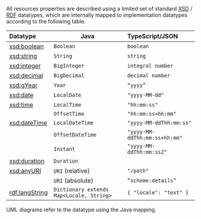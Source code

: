 All resources properties are described using a limited set of
standard [XSD](https://www.w3.org/TR/xmlschema-2/#built-in-datatypes)
/ [RDF](https://www.w3.org/TR/rdf-schema/#ch_langstring)
datatypes, which are internally mapped to implementation datatypes according to the following table.

| **Datatype** | **Java**| **TypeScript/JSON**  |
| :------------------------------------------------------ | ------------------------------------------------------- | :------------------------------- |
| [xsd:boolean](https://www.w3.org/TR/xmlschema-2/#boolean) | `Boolean` | `boolean`                         |
| [xsd:string](https://www.w3.org/TR/xmlschema-2/#string) | `String` | `string`                          |
| [xsd:integer](https://www.w3.org/TR/xmlschema-2/#integer) | `BigInteger` | `integral number`                 |
| [xsd:decimal](https://www.w3.org/TR/xmlschema-2/#decimal)   | `BigDecimal` | `decimal number`                  |
| [xsd:gYear](https://www.w3.org/TR/xmlschema-2/#gYear)       | `Year` | `“yyyy”`                          |
| [xsd:date](https://www.w3.org/TR/xmlschema-2/#date)         | `LocalDate` | `"yyyy-MM-dd"`                    |
| [xsd:time](https://www.w3.org/TR/xmlschema-2/#time)         | `LocalTime`         | `"hh:mm:ss"`           |
|  | `OffsetTime` | `"hh:mm:ss+hh:mm"` |
| [xsd:dateTime](https://www.w3.org/TR/xmlschema-2/#dateTime) | `LocalDateTime` | `"yyyy-MM-ddThh:mm:ss"` |
|  | `OffsetDateTime` | `"yyyy-MM-ddThh:mm:ss+hh:mm"` |
| | `Instant` | `"yyyy-MM-ddThh:mm:ssZ"` |
| [xsd:duration](https://www.w3.org/TR/xmlschema-2/#duration) | `Duration`                       | |
| [xsd:anyURI](https://www.w3.org/TR/xmlschema-2/#anyURI)     | `URI` (relative) | `"/path"`              |
|  | `URI` (absolute) | `“scheme:details”` |
| [rdf:langString](https://www.w3.org/TR/rdf-schema/#ch_langstring) | ``Dictionary extends Map<Locale, String>`` | `{ "locale": "text" }` |

UML diagrams refer to the datatype using the Java mapping.